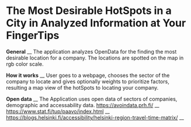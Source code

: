 # The Most Desirable HotSpots in a City in Analyzed Information at Your FingerTips

**General** __
The application analyzes OpenData for the finding the most desirable location for a company.  The locations are spotted on the map in rgb color scale.

**How it works** __
User goes to a webpage, chooses the sector of the company to locate and gives optionally weights to prioritize factors, resulting a map view of the hotSpots to locating your company.   

**Open data** __
The Application uses open data of sectors of companies, demographic and accessability data.
https://avoindata.prh.fi/ __
https://www.stat.fi/tup/paavo/index.html __
https://blogs.helsinki.fi/accessibility/helsinki-region-travel-time-matrix/ __
 
 